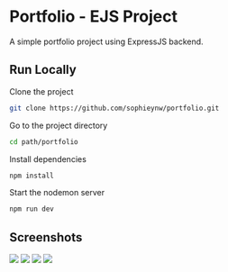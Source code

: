 # Portfolio - EJS Project

A simple portfolio project using ExpressJS backend.

## Run Locally

Clone the project

```bash
git clone https://github.com/sophieynw/portfolio.git
```

Go to the project directory

```bash
cd path/portfolio
```

Install dependencies

```bash
npm install
```

Start the nodemon server

```bash
npm run dev
```



## Screenshots

![](https://sophiewang-images.s3.us-east-1.amazonaws.com/Portfolio/Screenshot+2025-02-12+at+8.55.23%E2%80%AFPM.png)
![](https://sophiewang-images.s3.us-east-1.amazonaws.com/Portfolio/Screenshot+2025-02-12+at+8.55.26%E2%80%AFPM.png)
![](https://sophiewang-images.s3.us-east-1.amazonaws.com/Portfolio/Screenshot+2025-02-12+at+8.55.30%E2%80%AFPM.png)
![](https://sophiewang-images.s3.us-east-1.amazonaws.com/Portfolio/Screenshot+2025-02-12+at+8.47.15%E2%80%AFPM.png)
